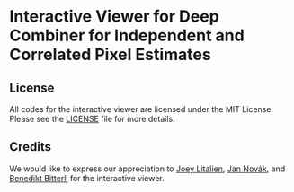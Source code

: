 # Interactive Viewer for Deep Combiner for Independent and Correlated Pixel Estimates

## License

All codes for the interactive viewer are licensed under the MIT License.
Please see the [LICENSE](LICENSE) file for more details.

## Credits

We would like to express our appreciation to [Joey Litalien](https://joeylitalien.github.io/), [Jan Novák](https://jannovak.info/), and [Benedikt Bitterli](https://benedikt-bitterli.me/) for the interactive viewer.
